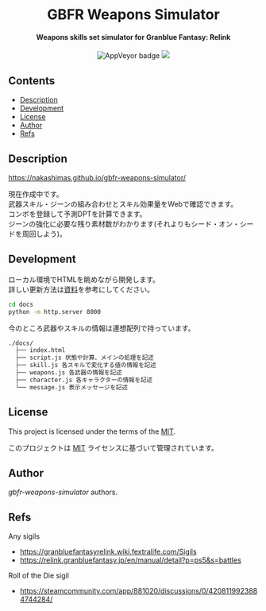 
<p>
    <div align="center">
    <h1>GBFR Weapons Simulator</h1>
    </div>
</p>

<h4 align="center">Weapons skills set simulator for Granblue Fantasy: Relink</h4>

<p align="center">
  <a>
    <img alt="AppVeyor badge" src="https://img.shields.io/badge/build-passing-brightgreen">
  </a>
  <a href="./LICENSE">
    <img src="http://img.shields.io/badge/license-MIT-blue.svg?style=flat">
  </a>
</p>

<h2> Contents </h2>

- [Description](#description)
- [Development](#development)
- [License](#license)
- [Author](#author)
- [Refs](#refs)

## Description

https://nakashimas.github.io/gbfr-weapons-simulator/

現在作成中です。  
武器スキル・ジーンの組み合わせとスキル効果量をWebで確認できます。  
コンボを登録して予測DPTを計算できます。  
ジーンの強化に必要な残り素材数がわかります(それよりもシード・オン・シードを周回しよう)。  


## Development

ローカル環境でHTMLを眺めながら開発します。  
詳しい更新方法は[資料](./.github/CONTRIBUTING.md)を参考にしてください。

```sh
cd docs
python -m http.server 8000
```

今のところ武器やスキルの情報は連想配列で持っています。

```sh
./docs/
  ├── index.html
  ├── script.js 状態や計算、メインの処理を記述
  ├── skill.js 各スキルで変化する値の情報を記述
  ├── weapons.js 各武器の情報を記述
  ├── character.js 各キャラクターの情報を記述
  └── message.js 表示メッセージを記述
```


## License

This project is licensed under the terms of the [MIT](./LICENSE).

このプロジェクトは [MIT](./LICENSE) ライセンスに基づいて管理されています。


## Author

_gbfr-weapons-simulator_ authors.


## Refs

Any sigils
- https://granbluefantasyrelink.wiki.fextralife.com/Sigils
- https://relink.granbluefantasy.jp/en/manual/detail?p=ps5&s=battles

Roll of the Die sigil
- https://steamcommunity.com/app/881020/discussions/0/4208119923884744284/
